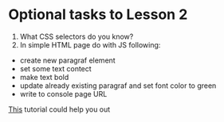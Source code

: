 # Optional tasks to Lesson 2

1) What CSS selectors do you know?
2) In simple HTML page do with JS following:
* create new paragraf element
* set some text contect
* make text bold
* update already existing paragraf and set font color to green
* write to console page URL

[This](https://www.w3schools.com/css/default.asp) tutorial could help you out
